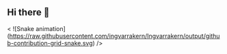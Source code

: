 ## Hi there 👋
<
![Snake animation]
(https://raw.githubusercontent.com/ingvarrakern/Ingvarrakern/output/github-contribution-grid-snake.svg)
/>
<!--
**ingvarrakern/Ingvarrakern** is a ✨ _special_ ✨ repository because its `README.md` (this file) appears on your GitHub profile.

Here are some ideas to get you started:

- 🔭 I’m currently working on ...
- 🌱 I’m currently learning ...
- 👯 I’m looking to collaborate on ...
- 🤔 I’m looking for help with ...
- 💬 Ask me about ...
- 📫 How to reach me: ...
- 😄 Pronouns: ...
- ⚡ Fun fact: ...
-->
